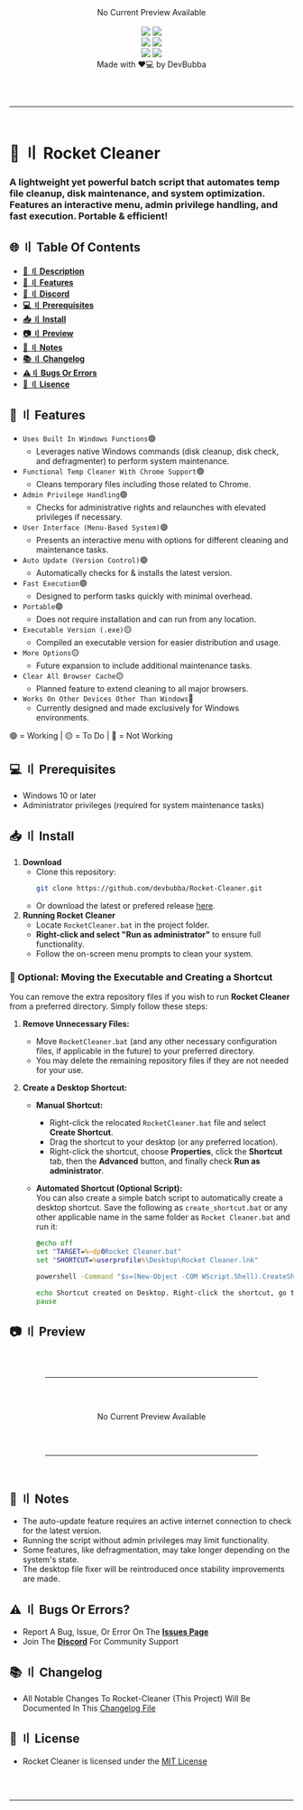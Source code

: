 <div align="center">
  No Current Preview Available
</div>

<div align="center">
    <br>
    <img src="https://img.shields.io/github/languages/top/DevBubba/Rocket-Cleaner?color=%23000000">
    <img src="https://img.shields.io/github/stars/DevBubba/Rocket-Cleaner?color=%23000000&logoColor=%23000000">
    <br>
    <img src="https://img.shields.io/github/commit-activity/w/DevBubba/Rocket-Cleaner?color=%23000000"> 
    <img src="https://img.shields.io/github/last-commit/DevBubba/Rocket-Cleaner?color=%23000000&logoColor=%23000000">
    <br>
    <img src="https://img.shields.io/github/issues/DevBubba/Rocket-Cleaner?color=%23000000&logoColor=%23000000">
    <img src="https://img.shields.io/github/issues-closed/DevBubba/Rocket-Cleaner?color=%23000000&logoColor=%23000000">
    <br>
    Made with ❤️💻 by DevBubba
</div>
<hr style="border-radius: 2%; margin-top: 60px; margin-bottom: 60px;" noshade="" size="20" width="100%">


# <a id="description"></a>🚀 〢 Rocket Cleaner

### A lightweight yet powerful batch script that automates temp file cleanup, disk maintenance, and system optimization. Features an interactive menu, admin privilege handling, and fast execution. Portable & efficient!


## <a id="content"></a>🌐 〢 Table Of Contents

- **[📖 〢 Description](#description)**
- **[🔰 〢 Features](#features)**
- **[🔗 〢 Discord](https://discord.gg/6qAvAephsW)**
- **[💻 〢 Prerequisites](#prerequisites)**
- **[📥 〢 Install](#install)**
- **[📷 〢 Preview](#preview)**
- **[📝 〢 Notes](#notes)**
- **[📚 〢 Changelog](#changelog)**
- **[⚠️〢 Bugs Or Errors](#bugsorerrors)**
- **[🧾 〢 Lisence](#lisence)**


## <a id="features"></a>🔰 〢 Features

- `Uses Built In Windows Functions`🟢
  - Leverages native Windows commands (disk cleanup, disk check, and defragmenter) to perform system maintenance.
- `Functional Temp Cleaner With Chrome Support`🟢
  - Cleans temporary files including those related to Chrome.
- `Admin Privilege Handling`🟢
  - Checks for administrative rights and relaunches with elevated privileges if necessary.
- `User Interface (Menu-Based System)`🟢
  - Presents an interactive menu with options for different cleaning and maintenance tasks.
- `Auto Update (Version Control)`🟢
  - Automatically checks for & installs the latest version.
- `Fast Execution`🟢
  - Designed to perform tasks quickly with minimal overhead.
- `Portable`🟢
  - Does not require installation and can run from any location.
- `Executable Version (.exe)`🟡
  - Compiled an executable version for easier distribution and usage.
- `More Options`🟡
  - Future expansion to include additional maintenance tasks.
- `Clear All Browser Cache`🟡
  - Planned feature to extend cleaning to all major browsers.
- `Works On Other Devices Other Than Windows`🔴
  - Currently designed and made exclusively for Windows environments.

🟢 = Working  | 🟡 = To Do  | 🔴 = Not Working


## <a id="prerequisites"></a>💻 〢 Prerequisites

- Windows 10 or later
- Administrator privileges (required for system maintenance tasks)
  
  
## <a id="install"></a>📥 〢 Install

1. **Download**
   - Clone this repository:
     ```sh
     git clone https://github.com/devbubba/Rocket-Cleaner.git
     ```
   - Or download the latest or prefered release [here](https://github.com/devbubba/Rocket-Cleaner/releases).
2. **Running Rocket Cleaner**
   - Locate `RocketCleaner.bat` in the project folder.
   - **Right-click and select "Run as administrator"** to ensure full functionality.
   - Follow the on-screen menu prompts to clean your system.  

### 🔧 Optional: Moving the Executable and Creating a Shortcut

You can remove the extra repository files if you wish to run **Rocket Cleaner** from a preferred directory. Simply follow these steps:

1. **Remove Unnecessary Files:**  
   - Move `RocketCleaner.bat` (and any other necessary configuration files, if applicable in the future) to your preferred directory.
   - You may delete the remaining repository files if they are not needed for your use.

2. **Create a Desktop Shortcut:**  
   - **Manual Shortcut:**  
     - Right-click the relocated `RocketCleaner.bat` file and select **Create Shortcut**.
     - Drag the shortcut to your desktop (or any preferred location).
     - Right-click the shortcut, choose **Properties**, click the **Shortcut** tab, then the **Advanced** button, and finally check **Run as administrator**.
   
   - **Automated Shortcut (Optional Script):**  
     You can also create a simple batch script to automatically create a desktop shortcut. Save the following as `create_shortcut.bat` or any other applicable name in the same folder as `Rocket Cleaner.bat` and run it:
     ```bat
     @echo off
     set "TARGET=%~dp0Rocket Cleaner.bat"
     set "SHORTCUT=%userprofile%\Desktop\Rocket Cleaner.lnk"
     
     powershell -Command "$s=(New-Object -COM WScript.Shell).CreateShortcut('%SHORTCUT%');$s.TargetPath='%TARGET%';$s.WorkingDirectory='%~dp0';$s.Save()"
     
     echo Shortcut created on Desktop. Right-click the shortcut, go to Properties, and set 'Run as administrator' if needed.
     pause
     ```

## <a id="preview"></a>📷 〢 Preview

<div align="center">
    <hr style="border-radius: 2%; margin-top: 60px; margin-bottom: 60px;" noshade="" size="20" width="75%">    
    No Current Preview Available
    <hr style="border-radius: 2%; margin-top: 60px; margin-bottom: 60px;" noshade="" size="20" width="75%"> 
</div>

## <a id="notes"></a>📝 〢 Notes 

- The auto-update feature requires an active internet connection to check for the latest version.
- Running the script without admin privileges may limit functionality.
- Some features, like defragmentation, may take longer depending on the system's state.
- The desktop file fixer will be reintroduced once stability improvements are made.

## <a id="bugsorerrors"></a>⚠️ 〢 Bugs Or Errors?

- Report A Bug, Issue, Or Error On The **[Issues Page](https://github.com/DevBubba/Rocket-Cleaner/issues)**
- Join The **[Discord](https://discord.gg/6qAvAephsW)** For Community Support


## <a id="changelog"></a>📚 〢 Changelog 

- All Notable Changes To Rocket-Cleaner (This Project) Will Be Documented In This [Changelog File](https://github.com/DevBubba/Rocket-Cleaner/blob/main/CHANGELOG.md)


## <a id="lisence"></a>🧾 〢 License

- Rocket Cleaner is licensed under the [MIT License](https://mit-license.org/)


<hr style="border-radius: 2%; margin-top: 60px; margin-bottom: 60px;" noshade="" size="20" width="100%">
